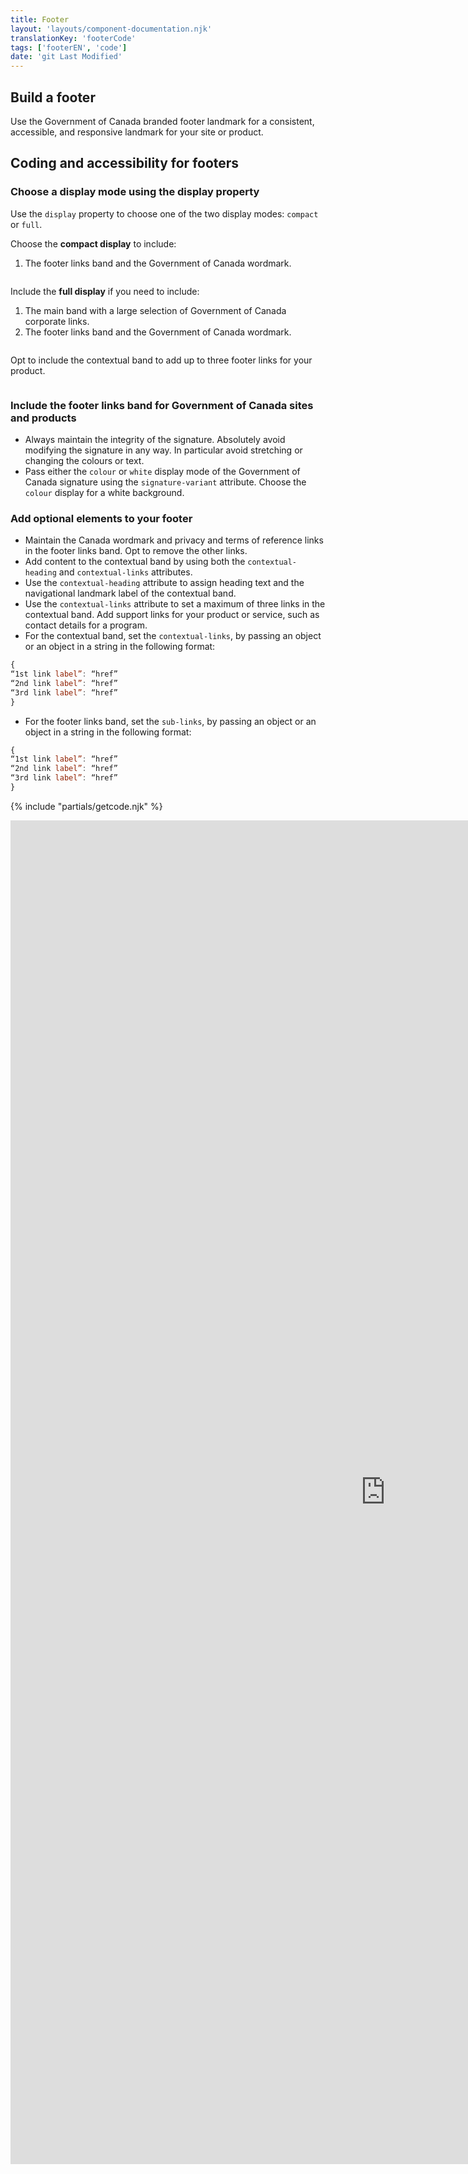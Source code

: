 ```yaml
---
title: Footer
layout: 'layouts/component-documentation.njk'
translationKey: 'footerCode'
tags: ['footerEN', 'code']
date: 'git Last Modified'
---
```


## Build a footer

Use the Government of Canada branded footer landmark for a consistent, accessible, and responsive landmark for your site or product.

## Coding and accessibility for footers

### Choose a display mode using the display property

Use the `display` property to choose one of the two display modes: `compact` or `full`.

Choose the **compact display** to include:

1. The footer links band and the Government of Canada wordmark.

<img class="b-sm b-default mb-300 p-300" src="/images/en/components/example/example-footer-compact.svg" alt=""/>

Include the **full display** if you need to include:

1. The main band with a large selection of Government of Canada corporate links.
2. The footer links band and the Government of Canada wordmark.

<img class="b-sm b-default mb-300 p-300" src="/images/en/components/example/example-footer-full.svg" alt=""/>

Opt to include the contextual band to add up to three footer links for your product.

<img class="b-sm b-default mb-300 p-300" src="/images/en/components/example/example-footer-full-with-contextual-links.svg" alt=""/>

### Include the footer links band for Government of Canada sites and products

- Always maintain the integrity of the signature. Absolutely avoid modifying the signature in any way. In particular avoid stretching or changing the colours or text.
- Pass either the `colour` or `white` display mode of the Government of Canada signature using the `signature-variant` attribute. Choose the `colour` display for a white background.

### Add optional elements to your footer

- Maintain the Canada wordmark and privacy and terms of reference links in the footer links band. Opt to remove the other links.
- Add content to the contextual band by using both the `contextual-heading` and `contextual-links` attributes.
- Use the `contextual-heading` attribute to assign heading text and the navigational landmark label of the contextual band.
- Use the `contextual-links` attribute to set a maximum of three links in the contextual band. Add support links for your product or service, such as contact details for a program.
- For the contextual band, set the `contextual-links`, by passing an object or an object in a string in the following format:

```js
{
“1st link label”: “href”
“2nd link label”: “href”
“3rd link label”: “href”
}
```

- For the footer links band, set the `sub-links`, by passing an object or an object in a string in the following format:

```js
{
“1st link label”: “href”
“2nd link label”: “href”
“3rd link label”: “href”
}
```

{% include "partials/getcode.njk" %}

<iframe
  title="Overview of gcds-footer properties and events."
  src="https://cds-snc.github.io/gcds-components/iframe.html?viewMode=docs&demo=true&singleStory=true&id=components-footer--events-properties&lang=en&externalLinks=true"
  width="1200"
  height="2150"
  style="display: block; margin: 0 auto;"
  frameBorder="0"
  allow="clipboard-write"
></iframe>

